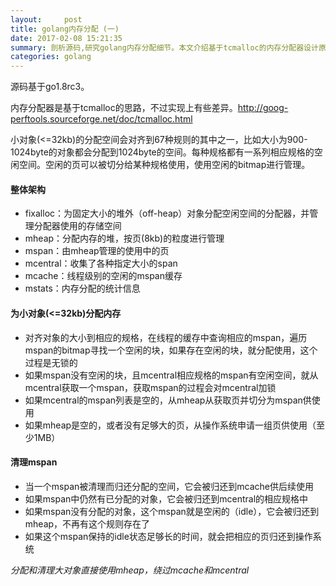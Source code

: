 ```yaml
---
layout:     post
title: golang内存分配 (一)
date: 2017-02-08 15:21:35
summary: 剖析源码,研究golang内存分配细节。本文介绍基于tcmalloc的内存分配器设计原理。
categories: golang
---
```


源码基于go1.8rc3。

内存分配器是基于tcmalloc的思路，不过实现上有些差异。http://goog-perftools.sourceforge.net/doc/tcmalloc.html

小对象(<=32kb)的分配空间会对齐到67种规则的其中之一，比如大小为900-1024byte的对象都会分配到1024byte的空间。每种规格都有一系列相应规格的空闲空间。空闲的页可以被切分给某种规格使用，使用空闲的bitmap进行管理。

#### 整体架构

- fixalloc：为固定大小的堆外（off-heap）对象分配空闲空间的分配器，并管理分配器使用的存储空间
- mheap：分配内存的堆，按页(8kb)的粒度进行管理
- mspan：由mheap管理的使用中的页
- mcentral：收集了各种指定大小的span
- mcache：线程级别的空闲的mspan缓存
- mstats：内存分配的统计信息

#### 为小对象(<=32kb)分配内存

- 对齐对象的大小到相应的规格，在线程的缓存中查询相应的mspan，遍历mspan的bitmap寻找一个空闲的块，如果存在空闲的块，就分配使用，这个过程是无锁的
- 如果mspan没有空闲的块，且mcentral相应规格的mspan有空闲空间，就从mcentral获取一个mspan，获取mspan的过程会对mcentral加锁
- 如果mcentral的mspan列表是空的，从mheap从获取页并切分为mspan供使用
- 如果mheap是空的，或者没有足够大的页，从操作系统申请一组页供使用（至少1MB）

#### 清理mspan

- 当一个mspan被清理而归还分配的空间，它会被归还到mcache供后续使用
- 如果mspan中仍然有已分配的对象，它会被归还到mcentral的相应规格中
- 如果mspan没有分配的对象，这个mspan就是空闲的（idle），它会被归还到mheap，不再有这个规则存在了
- 如果这个mspan保持的idle状态足够长的时间，就会把相应的页归还到操作系统



*分配和清理大对象直接使用mheap，绕过mcache和mcentral*



